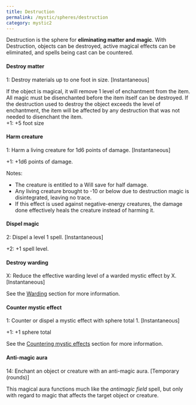 ```yaml
---
title: Destruction
permalink: /mystic/spheres/destruction
category: mystic2
---
```

Destruction is the sphere for **eliminating matter and magic**. With
Destruction, objects can be destroyed, active magical effects can be
eliminated, and spells being cast can be countered.

#### Destroy matter

1: Destroy materials up to one foot in size. \[Instantaneous\]

If the object is magical, it will remove 1 level of enchantment from the
item. All magic must be disenchanted before the item itself can be
destroyed. If the destruction used to destroy the object exceeds the
level of enchantment, the item will be affected by any destruction that
was not needed to disenchant the item.  
+1: +5 foot size

#### Harm creature

1: Harm a living creature for 1d6 points of damage. \[Instantaneous\]

+1: +1d6 points of damage.

Notes:

-   The creature is entitled to a Will save for half damage.
-   Any living creature brought to -10 or below due to destruction magic
    is disintegrated, leaving no trace.
-   If this effect is used against negative-energy creatures, the damage
    done effectively heals the creature instead of harming it.

#### Dispel magic

2: Dispel a level 1 spell. \[Instantaneous\]

+2: +1 spell level.

#### Destroy warding

X: Reduce the effective warding level of a warded mystic effect by X.
\[Instantaneous\]

See the [Warding](/mystic/techniques/warding) section for more
information.

#### Counter mystic effect

1: Counter or dispel a mystic effect with sphere total 1.
\[Instantaneous\]

+1: +1 sphere total

See the [Countering mystic effects](/mystic/techniques/countering)
section for more information.

#### Anti-magic aura

14: Enchant an object or creature with an anti-magic aura. \[Temporary
(rounds)\]

This magical aura functions much like the *antimagic field* spell, but
only with regard to magic that affects the target object or creature.
